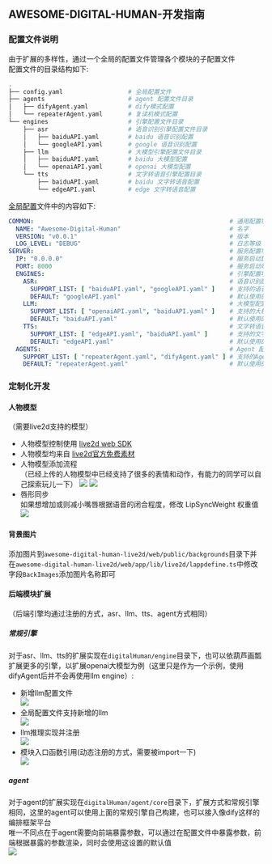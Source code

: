 ## AWESOME-DIGITAL-HUMAN-开发指南

### 配置文件说明
由于扩展的多样性，通过一个全局的配置文件管理各个模块的子配置文件    
配置文件的目录结构如下:  
```bash
.
├── config.yaml                  # 全局配置文件
├── agents                       # agent 配置文件目录
│   ├── difyAgent.yaml           # dify模式配置
│   └── repeaterAgent.yaml       # 复读机模式配置
└── engines                      # 引擎配置文件目录
    ├── asr                      # 语音识别引擎配置文件目录
    │   ├── baiduAPI.yaml        # baidu 语音识别配置
    │   └── googleAPI.yaml       # google 语音识别配置
    ├── llm                      # 大模型引擎配置文件目录
    │   ├── baiduAPI.yaml        # baidu 大模型配置
    │   └── openaiAPI.yaml       # openai 大模型配置
    └── tts                      # 文字转语音引擎配置目录
        ├── baiduAPI.yaml        # baidu 文字转语音配置
        └── edgeAPI.yaml         # edge 文字转语音配置
```
[全局配置](configs/config.yaml)文件中的内容如下:  
```yaml
COMMON:                                                      # 通用配置项
  NAME: "Awesome-Digital-Human"                              # 名字
  VERSION: "v0.0.1"                                          # 版本
  LOG_LEVEL: "DEBUG"                                         # 日志等级
SERVER:                                                      # 服务配置项
  IP: "0.0.0.0"                                              # 服务启动IP
  PORT: 8000                                                 # 服务启动端口
  ENGINES:                                                   # 引擎配置项
    ASR:                                                     # 语音识别配置项
      SUPPORT_LIST: [ "baiduAPI.yaml", "googleAPI.yaml" ]    # 支持的语音识别列表(这些配置文件应当在configs/engines/asr目录下)
      DEFAULT: "googleAPI.yaml"                              # 默认使用的语音识别配置
    LLM:                                                     # 大模型配置项
      SUPPORT_LIST: [ "openaiAPI.yaml", "baiduAPI.yaml" ]    # 支持的大模型列表(这些配置文件应当在configs/engines/llm目录下)
      DEFAULT: "baiduAPI.yaml"                               # 默认使用的大模型配置
    TTS:                                                     # 文字转语音配置项
      SUPPORT_LIST: [ "edgeAPI.yaml", "baiduAPI.yaml" ]      # 支持的文字转语音列表(这些配置文件应当在configs/engines/tts目录下)
      DEFAULT: "edgeAPI.yaml"                                # 默认使用的文字转语音配置
  AGENTS:                                                    # Agent 配置项目
    SUPPORT_LIST: [ "repeaterAgent.yaml", "difyAgent.yaml" ] # 支持的Agent列表(这些配置文件应当在configs/agents目录下)
    DEFAULT: "repeaterAgent.yaml"                            # 默认使用的Agent配置
```

### 定制化开发
#### 人物模型
（需要live2d支持的模型）  
* 人物模型控制使用 [live2d web SDK](https://www.live2d.com/en/sdk/about/)  
* 人物模型均来自 [live2d官方免费素材](https://www.live2d.com/zh-CHS/learn/sample/)  
* 人物模型添加流程  
（已经上传的人物模型中已经支持了很多的表情和动作，有能力的同学可以自己探索玩儿一下）
![](../assets/character-extend-v2.0.0-1.png)
![](../assets/character-extend-v2.0.0-2.png)
* 唇形同步  
如果想增加或则减小嘴唇根据语音的闭合程度，修改 LipSyncWeight 权重值
![](../assets/character-lip-ctr.png)
#### 背景图片
添加图片到`awesome-digital-human-live2d/web/public/backgrounds`目录下并在`awesome-digital-human-live2d/web/app/lib/live2d/lappdefine.ts`中修改字段`BackImages`添加图片名称即可
#### 后端模块扩展
（后端引擎均通过注册的方式，asr、llm、tts、agent方式相同）
##### 常规引擎  
对于asr、llm、tts的扩展实现在`digitalHuman/engine`目录下，也可以依葫芦画瓢扩展更多的引擎，以扩展openai大模型为例（这里只是作为一个示例，使用difyAgent后并不会再使用llm engine）:  
* 新增llm配置文件  
![](../assets/llm-extend-1.png)
* 全局配置文件支持新增的llm  
![](../assets/llm-extend-2.png)
* llm推理实现并注册  
![](../assets/llm-extend-3.png)
* 模块入口函数引用(动态注册的方式，需要被import一下)  
![](../assets/llm-extend-4.png)
##### agent
对于agent的扩展实现在`digitalHuman/agent/core`目录下，扩展方式和常规引擎相同，这里的agent可以使用上面的常规引擎自己构建，也可以接入像dify这样的编排框架平台  
唯一不同点在于agent需要向前端暴露参数，可以通过在配置文件中暴露参数，前端根据暴露的参数渲染，同时会使用这设置的默认值  
![](../assets/agent-extend-1.png)
